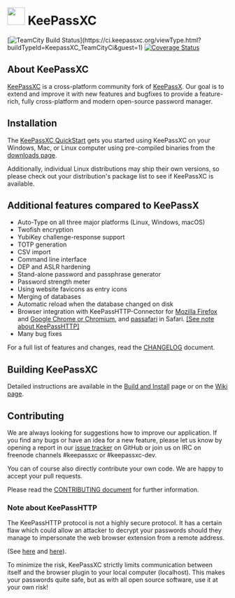 # <img src="https://keepassxc.org/logo.png" width="40" height="40"/> KeePassXC 
[![TeamCity Build Status](https://ci.keepassxc.org/app/rest/builds/buildType:\(id:KeepassXC_TeamCityCi\)/statusIcon?guest=1)](https://ci.keepassxc.org/viewType.html?buildTypeId=KeepassXC_TeamCityCi&guest=1)  [![Coverage Status](https://coveralls.io/repos/github/keepassxreboot/keepassxc/badge.svg)](https://coveralls.io/github/keepassxreboot/keepassxc)

## About KeePassXC
[KeePassXC](https://keepassxc.org) is a cross-platform community fork of
[KeePassX](https://www.keepassx.org/). 
Our goal is to extend and improve it with new features and bugfixes 
to provide a feature-rich, fully cross-platform and modern 
open-source password manager.

## Installation
The [KeePassXC QuickStart](./docs/QUICKSTART.md) gets you started using 
KeePassXC on your Windows, Mac, or Linux computer using pre-compiled binaries 
from the [downloads page](https://keepassxc.org/download). 
 
Additionally, individual Linux distributions may ship their own versions, 
so please check out your distribution's package list to see if KeePassXC is available.

## Additional features compared to KeePassX
- Auto-Type on all three major platforms (Linux, Windows, macOS)
- Twofish encryption
- YubiKey challenge-response support
- TOTP generation
- CSV import
- Command line interface
- DEP and ASLR hardening
- Stand-alone password and passphrase generator
- Password strength meter
- Using website favicons as entry icons
- Merging of databases
- Automatic reload when the database changed on disk
- Browser integration with KeePassHTTP-Connector for 
[Mozilla Firefox](https://addons.mozilla.org/en-US/firefox/addon/keepasshttp-connector/) and 
[Google Chrome or Chromium](https://chrome.google.com/webstore/detail/keepasshttp-connector/dafgdjggglmmknipkhngniifhplpcldb), and 
[passafari](https://github.com/mmichaa/passafari.safariextension/) in Safari. [[See note about KeePassHTTP]](#note-about-keepasshttp)
- Many bug fixes

For a full list of features and changes, read the [CHANGELOG](CHANGELOG) document.

## Building KeePassXC

Detailed instructions are available in the [Build and Install](./INSTALL.md) 
page or on the [Wiki page](https://github.com/keepassxreboot/keepassxc/wiki/Building-KeePassXC).

## Contributing

We are always looking for suggestions how to improve our application. 
If you find any bugs or have an idea for a new feature, please let us know by 
opening a report in our [issue tracker](https://github.com/keepassxreboot/keepassxc/issues) 
on GitHub or join us on IRC on freenode channels #keepassxc or #keepassxc-dev.

You can of course also directly contribute your own code. We are happy to accept your pull requests.

Please read the [CONTRIBUTING document](.github/CONTRIBUTING.md) for further information.

### Note about KeePassHTTP
The KeePassHTTP protocol is not a highly secure protocol.
It has a certain flaw which could allow an attacker to decrypt your passwords
should they manage to impersonate the web browser extension from a remote address.
<!--intercept communication between a KeePassHTTP server 
and PassIFox/chromeIPass over a network connection -->
(See [here](https://github.com/pfn/keepasshttp/issues/258) and [here](https://github.com/keepassxreboot/keepassxc/issues/147)). 

To minimize the risk, KeePassXC strictly limits communication between itself 
and the browser plugin to your local computer (localhost). 
This makes your passwords quite safe, 
but as with all open source software, use it at your own risk!
